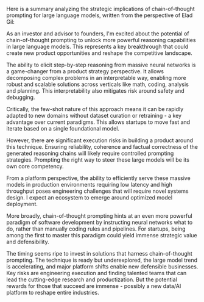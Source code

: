 Here is a summary analyzing the strategic implications of chain-of-thought prompting for large language models, written from the perspective of Elad Gil:

As an investor and advisor to founders, I'm excited about the potential of chain-of-thought prompting to unlock more powerful reasoning capabilities in large language models. This represents a key breakthrough that could create new product opportunities and reshape the competitive landscape.

The ability to elicit step-by-step reasoning from massive neural networks is a game-changer from a product strategy perspective. It allows decomposing complex problems in an interpretable way, enabling more robust and scalable solutions across verticals like math, coding, analysis and planning. This interpretability also mitigates risk around safety and debugging.

Critically, the few-shot nature of this approach means it can be rapidly adapted to new domains without dataset curation or retraining - a key advantage over current paradigms. This allows startups to move fast and iterate based on a single foundational model.

However, there are significant execution risks in building a product around this technique. Ensuring reliability, coherence and factual correctness of the generated reasoning chains will likely require controlled prompting strategies. Prompting the right way to steer these large models will be its own core competency.

From a platform perspective, the ability to efficiently serve these massive models in production environments requiring low latency and high throughput poses engineering challenges that will require novel systems design. I expect an ecosystem to emerge around optimized model deployment.

More broadly, chain-of-thought prompting hints at an even more powerful paradigm of software development by instructing neural networks what to do, rather than manually coding rules and pipelines. For startups, being among the first to master this paradigm could yield immense strategic value and defensibility.

The timing seems ripe to invest in solutions that harness chain-of-thought prompting. The technique is ready but underexplored, the large model trend is accelerating, and major platform shifts enable new defensible businesses. Key risks are engineering execution and finding talented teams that can lead the cutting-edge research and productization. But the potential rewards for those that succeed are immense - possibly a new data/AI platform to reshape entire industries.